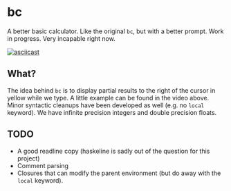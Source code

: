 # bc

A better basic calculator. Like the original `bc`, but with a better
prompt. Work in progress. Very incapable right now.

[![asciicast](https://asciinema.org/a/75ay3m4mx5i93tbfu7dahc55u.png)](https://asciinema.org/a/75ay3m4mx5i93tbfu7dahc55u)

## What?

The idea behind `bc` is to display partial results to the right of the
cursor in yellow while we type. A little example can be found in the video
above. Minor syntactic cleanups have been developed as well (e.g. no `local`
keyword). We have infinite precision integers and double precision floats.

## TODO

- A good readline copy (haskeline is sadly out of the question for this project)
- Comment parsing
- Closures that can modify the parent environment (but do away with the `local` keyword).
